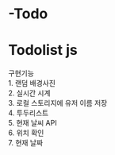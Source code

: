 # -Todo
<h1>Todolist js </h1>
구현기능 </br>
1. 랜덤 배경사진</br>
2. 실시간 시계</br>
3. 로컬 스토리지에 유저 이름 저장</br>
4. 투두리스트</br>
5. 현재 날씨 API</br>
6. 위치 확인 </br>
7. 현재 날짜</br>
